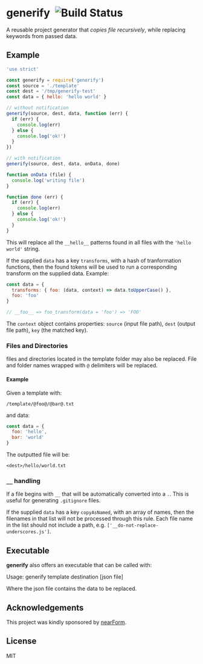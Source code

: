 # generify&nbsp;&nbsp;![Build Status](https://github.com/mcollina/generify/workflows/ci/badge.svg)

A reusable project generator that _copies file recursively_, while
replacing keywords from passed data.

## Example

```js
'use strict'

const generify = require('generify')
const source = './template'
const dest = '/tmp/generify-test'
const data = { hello: 'hello world' }

// without notification
generify(source, dest, data, function (err) {
  if (err) {
    console.log(err)
  } else {
    console.log('ok!')
  }
})

// with notification
generify(source, dest, data, onData, done)

function onData (file) {
  console.log('writing file')
}

function done (err) {
  if (err) {
    console.log(err)
  } else {
    console.log('ok!')
  }
}
```

This will replace all the `__hello__` patterns found in all files
with the `'hello world'` string.

If the supplied `data` has a key `transforms`, with a hash of tranformation
functions, then the found tokens will be used to run a corresponding
transform on the supplied data. Example:

```js
const data = {
  transforms: { foo: (data, context) => data.toUpperCase() },
  foo: 'foo'
}

// __foo__ => foo_transform(data = 'foo') => 'FOO'
```

The `context` object contains properties: `source` (input file path),
`dest` (output file path), `key` (the matched key).

### Files and Directories

files and directories located in the template folder may also be replaced. File and folder names wrapped with `@` delimiters will be replaced.

#### Example

Given a template with:

`/template/@foo@/@bar@.txt`

and data:

```js
const data = {
  foo: 'hello',
  bar: 'world'
}
```

The outputted file will be:

`<dest>/hello/world.txt`

### `__` handling

If a file begins with `__` that will be automatically converted into a
`.`. This is useful for generating `.gitignore` files.

If the supplied `data` has a key `copyAsNamed`, with an array of names, then
the filenames in that list will not be processed through this rule. Each file
name in the list should not include a path,
e.g. `['__do-not-replace-underscores.js']`.

## Executable

__generify__ also offers an executable that can be called with:

  Usage: generify template destination [json file]

Where the json file contains the data to be replaced.

## Acknowledgements

This project was kindly sponsored by [nearForm](http://nearform.com).

## License

MIT

